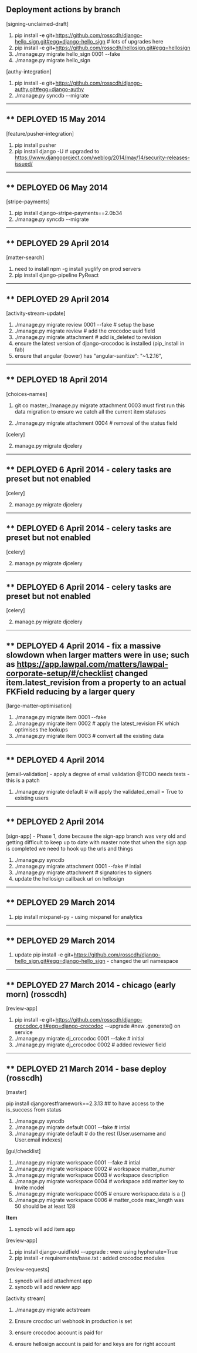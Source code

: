 Deployment actions by branch
----------------------------

[signing-unclaimed-draft]

1. pip install -e git+https://github.com/rosscdh/django-hello_sign.git#egg=django-hello_sign # lots of upgrades here
2. pip install -e git+https://github.com/rosscdh/hellosign.git#egg=hellosign
3. ./manage.py migrate hello_sign 0001 --fake
4. ./manage.py migrate hello_sign


[authy-integration]

1. pip install -e git+https://github.com/rosscdh/django-authy.git#egg=django-authy
2. ./manage.py syncdb --migrate

--------------------------------------------------------------------------------
** DEPLOYED 15 May 2014
--------------------------------------------------------------------------------

[feature/pusher-integration]

1. pip install pusher
2. pip install django -U # upgraded to https://www.djangoproject.com/weblog/2014/may/14/security-releases-issued/

--------------------------------------------------------------------------------
** DEPLOYED 06 May 2014
--------------------------------------------------------------------------------

[stripe-payments]

1. pip install django-stripe-payments==2.0b34
2. ./manage.py syncdb --migrate


--------------------------------------------------------------------------------
** DEPLOYED 29 April 2014
--------------------------------------------------------------------------------

[matter-search]

1. need to install npm -g install yuglify on prod servers
2. pip install django-pipeline PyReact

--------------------------------------------------------------------------------
** DEPLOYED 29 April 2014
--------------------------------------------------------------------------------

[activity-stream-update]

1. ./manage.py migrate review 0001 --fake # setup the base
2. ./manage.py migrate review # add the crocodoc uuid field
3. ./manage.py migrate attachment # add is_deleted to revision
4. ensure the latest version of django-crocodoc is installed (pip_install in fab)
5. ensure that angular (bower) has "angular-sanitize": "~1.2.16",

--------------------------------------------------------------------------------
** DEPLOYED 18 April 2014
--------------------------------------------------------------------------------

[choices-names]

1. git co master;./manage.py migrate attachment 0003
must first run this data migration to ensure we catch all the current
item statuses

2. ./manage.py migrate attachment 0004  # removal of the status field


[celery]

2. manage.py migrate djcelery


--------------------------------------------------------------------------------
** DEPLOYED 6 April 2014 - celery tasks are preset but not enabled
--------------------------------------------------------------------------------

[celery]

2. manage.py migrate djcelery


--------------------------------------------------------------------------------
** DEPLOYED 6 April 2014 - celery tasks are preset but not enabled
--------------------------------------------------------------------------------

[celery]

2. manage.py migrate djcelery


--------------------------------------------------------------------------------
** DEPLOYED 6 April 2014 - celery tasks are preset but not enabled
--------------------------------------------------------------------------------

[celery]

2. manage.py migrate djcelery


--------------------------------------------------------------------------------
** DEPLOYED 4 April 2014 - fix a massive slowdown when larger matters were in
use; such as https://app.lawpal.com/matters/lawpal-corporate-setup/#/checklist
changed item.latest_revision from a property to an actual FKField reducing by a
larger query
--------------------------------------------------------------------------------

[large-matter-optimisation]

1. ./manage.py migrate item 0001 --fake
2. ./manage.py migrate item 0002 # apply the latest_revision FK which optimises the lookups
3. ./manage.py migrate item 0003 # convert all the existing data


--------------------------------------------------------------------------------
** DEPLOYED 4 April 2014
--------------------------------------------------------------------------------

[email-validation] - apply a degree of email validation
@TODO needs tests - this is a patch

1. ./manage.py migrate default  # will apply the validated_email = True to existing users


--------------------------------------------------------------------------------
** DEPLOYED 2 April 2014
--------------------------------------------------------------------------------

[sign-app] - Phase 1, done because the sign-app branch was very old and getting difficult to keep up to date with master
note that when the sign app is completed we need to hook up the urls and things

1. ./manage.py syncdb
1. ./manage.py migrate attachment 0001 --fake  # intial
2. ./manage.py migrate attachment  # signatories to signers
3. update the hellosign callback url on hellosign

--------------------------------------------------------------------------------
** DEPLOYED 29 March 2014
--------------------------------------------------------------------------------

1. pip install mixpanel-py - using mixpanel for analytics

--------------------------------------------------------------------------------
** DEPLOYED 29 March 2014
--------------------------------------------------------------------------------

1. update pip install -e git+https://github.com/rosscdh/django-hello_sign.git#egg=django-hello_sign - changed the url namespace


--------------------------------------------------------------------------------
** DEPLOYED 27 March 2014 - chicago (early morn) (rosscdh)
--------------------------------------------------------------------------------

[review-app]

1. pip install -e git+https://github.com/rosscdh/django-crocodoc.git#egg=django-crocodoc --upgrade #new .generate() on service
2.  ./manage.py migrate dj_crocodoc 0001 --fake # initial
3.  ./manage.py migrate dj_crocodoc 0002 # added reviewer field


--------------------------------------------------------------------------------
** DEPLOYED 21 March 2014 - base deploy (rosscdh)
--------------------------------------------------------------------------------
[master]

pip install djangorestframework==2.3.13  ## to have access to the is_success from status

1. ./manage.py syncdb
1. ./manage.py migrate default 0001 --fake  # intial
2. ./manage.py migrate default  # do the rest (User.username and User.email indexes)

[gui/checklist]

1. ./manage.py migrate workspace 0001 --fake  # intial
2. ./manage.py migrate workspace 0002  # workspace matter_numer
3. ./manage.py migrate workspace 0003  # workspace description
3. ./manage.py migrate workspace 0004  # workspace add matter key to Invite model
3. ./manage.py migrate workspace 0005  # ensure workspace.data is a {}
3. ./manage.py migrate workspace 0006  # matter_code max_length was 50 should be at least 128

__Item__
1. syncdb will add item app

[review-app]

1. pip install django-uuidfield --upgrade : were using hyphenate=True
2. pip install -r requirements/base.txt : added crocodoc modules

[review-requests]

1. syncdb will add attachment app
2. syncdb will add review app

[activity stream]

1. ./manage.py migrate actstream


1. Ensure crocdoc url webhook in production is set
2. ensure crocodoc account is paid for
3. ensure hellosign account is paid for and keys are for right account
